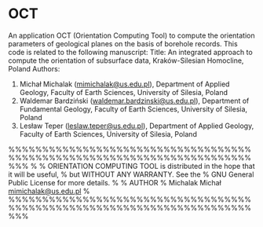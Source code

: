# OCT
An application OCT (Orientation Computing Tool) to compute the orientation parameters of geological planes on the basis of borehole records. This code is related to the following
manuscript:
Title: An integrated approach to compute the orientation of subsurface data, Kraków-Silesian Homocline, Poland
Authors: 
1. Michał Michalak (mimichalak@us.edu.pl), Department of Applied Geology, Faculty of Earth Sciences, University of Silesia, Poland
2. Waldemar Bardziński (waldemar.bardzinski@us.edu.pl), Department of Fundamental Geology, Faculty of Earth Sciences, University of Silesia, Poland
3. Lesław Teper (leslaw.teper@us.edu.pl), Department of Applied Geology, Faculty of Earth Sciences, University of Silesia, Poland



%%%%%%%%%%%%%%%%%%%%%%%%%%%%%%%%%%%%%%%%%%%%%%%%%%%%%%%%%%%%%%%%%%%%%%%%%%%
%
%   ORIENTATION COMPUTING TOOL is distributed in the hope that it will be useful,
%   but WITHOUT ANY WARRANTY.  See the
%   GNU General Public License for more details.
%
% AUTHOR
%   Michalak Michał  mimichalak@us.edu.pl
%
%%%%%%%%%%%%%%%%%%%%%%%%%%%%%%%%%%%%%%%%%%%%%%%%%%%%%%%%%%%%%%%%%%%%%%%%%%%


